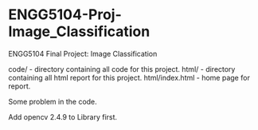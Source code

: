 # ENGG5104-Proj-Image_Classification
ENGG5104 Final Project: Image Classification

code/ - directory containing all code for this project.
html/ - directory containing all html report for this project.
html/index.html - home page for report.

Some problem in the code.

Add opencv 2.4.9 to Library first.
